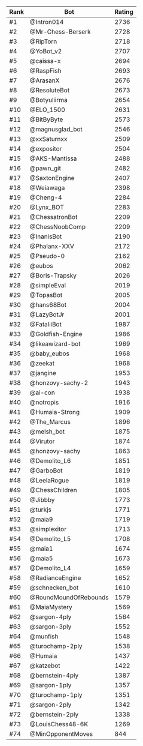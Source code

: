 Rank|Bot|Rating
---|---|---
#1|@Intron014|2736
#2|@Mr-Chess-Berserk|2728
#3|@RipTorn|2718
#4|@YoBot_v2|2707
#5|@caissa-x|2694
#6|@RaspFish|2693
#7|@ArasanX|2676
#8|@ResoluteBot|2673
#9|@Botyuliirma|2654
#10|@ELO_1500|2631
#11|@BitByByte|2573
#12|@magnusglad_bot|2546
#13|@xxSaturnxx|2509
#14|@expositor|2504
#15|@AKS-Mantissa|2488
#16|@pawn_git|2482
#17|@SaxtonEngine|2407
#18|@Weiawaga|2398
#19|@Cheng-4|2284
#20|@Lynx_BOT|2283
#21|@ChessatronBot|2209
#22|@ChessNoobComp|2209
#23|@InanisBot|2190
#24|@Phalanx-XXV|2172
#25|@Pseudo-0|2162
#26|@eubos|2062
#27|@Boris-Trapsky|2026
#28|@simpleEval|2019
#29|@TopasBot|2005
#30|@hans68Bot|2004
#31|@LazyBotJr|2001
#32|@FataliiBot|1987
#33|@Goldfish-Engine|1986
#34|@likeawizard-bot|1969
#35|@baby_eubos|1968
#36|@zeekat|1968
#37|@jangine|1953
#38|@honzovy-sachy-2|1943
#39|@ai-con|1938
#40|@notropis|1916
#41|@Humaia-Strong|1909
#42|@The_Marcus|1896
#43|@melsh_bot|1875
#44|@Virutor|1874
#45|@honzovy-sachy|1863
#46|@Demolito_L6|1851
#47|@GarboBot|1819
#48|@LeelaRogue|1819
#49|@ChessChildren|1805
#50|@Jibbby|1773
#51|@turkjs|1771
#52|@maia9|1719
#53|@simplexitor|1713
#54|@Demolito_L5|1708
#55|@maia1|1674
#56|@maia5|1673
#57|@Demolito_L4|1659
#58|@RadianceEngine|1652
#59|@schnecken_bot|1610
#60|@RoundMoundOfRebounds|1579
#61|@MaiaMystery|1569
#62|@sargon-4ply|1564
#63|@sargon-3ply|1552
#64|@munfish|1548
#65|@turochamp-2ply|1538
#66|@Humaia|1437
#67|@katzebot|1422
#68|@bernstein-4ply|1387
#69|@sargon-1ply|1357
#70|@turochamp-1ply|1351
#71|@sargon-2ply|1342
#72|@bernstein-2ply|1338
#73|@LouisChess48-6K|1269
#74|@MinOpponentMoves|844

